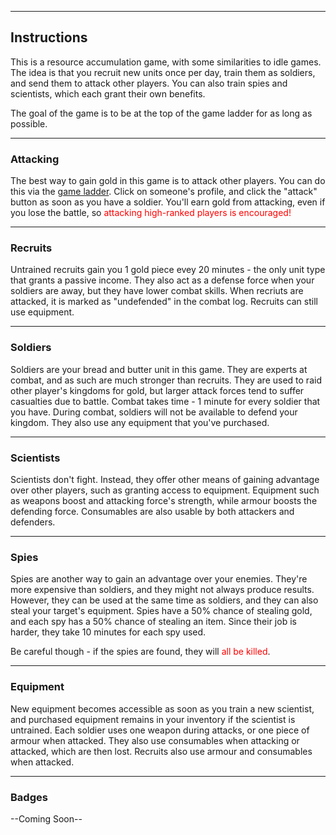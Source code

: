 <div class="break" />

---

<div class="break" />

Instructions
---

<div class="break" />

This is a resource accumulation game, with some similarities to idle games. The idea is that you recruit new units once per day, train them as soldiers, and send them to attack other players. You can also train spies and scientists, which each grant their own benefits.

The goal of the game is to be at the top of the game ladder for as long as possible.

<div class="break" />

---

<div class="break" />

### Attacking

<div class="break" />

The best way to gain gold in this game is to attack other players. You can do this via the [game ladder](/ladder). Click on someone's profile, and click the "attack" button as soon as you have a soldier. You'll earn gold from attacking, even if you lose the battle, so <span style="color:red">attacking high-ranked players is encouraged!</span>

<div class="break" />

---

<div class="break" />

### Recruits

<div class="break" />

Untrained recruits gain you 1 gold piece evey 20 minutes - the only unit type that grants a passive income. They also act as a defense force when your soldiers are away, but they have lower combat skills. When recriuts are attacked, it is marked as "undefended" in the combat log. Recruits can still use equipment.

<div class="break" />

---

<div class="break" />

### Soldiers

<div class="break" />

Soldiers are your bread and butter unit in this game. They are experts at combat, and as such are much stronger than recruits. They are used to raid other player's kingdoms for gold, but larger attack forces tend to suffer casualties due to battle. Combat takes time - 1 minute for every soldier that you have. During combat, soldiers will not be available to defend your kingdom. They also use any equipment that you've purchased.

<div class="break" />

---

<div class="break" />

### Scientists

<div class="break" />

Scientists don't fight. Instead, they offer other means of gaining advantage over other players, such as granting access to equipment. Equipment such as weapons boost and attacking force's strength, while armour boosts the defending force. Consumables are also usable by both attackers and defenders.

<div class="break" />

---

<div class="break" />

### Spies

<div class="break" />

Spies are another way to gain an advantage over your enemies. They're more expensive than soldiers, and they might not always produce results. However, they can be used at the same time as soldiers, and they can also steal your target's equipment. Spies have a 50% chance of stealing gold, and each spy has a 50% chance of stealing an item. Since their job is harder, they take 10 minutes for each spy used.

Be careful though - if the spies are found, they will <span style="color:red">all be killed</span>.

<div class="break" />

---

<div class="break" />

### Equipment

<div class="break" />

New equipment becomes accessible as soon as you train a new scientist, and purchased equipment remains in your inventory if the scientist is untrained. Each soldier uses one weapon during attacks, or one piece of armour when attacked. They also use consumables when attacking or attacked, which are then lost. Recruits also use armour and consumables when attacked.

<div class="break" />

---

<div class="break" />

### Badges

<div class="break" />

--Coming Soon--

<div class="break" />

